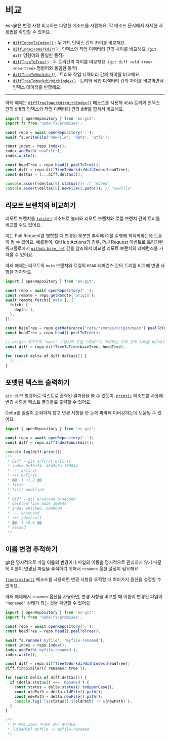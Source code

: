 # 비교

es-git은 변경 사항 비교하는 다양한 메소드를 지원해요. 각 메소드 문서에서 자세한 사용법을 확인할 수 있어요.

- [`diffIndexToIndex()`](../reference/Repository/Methods/diffIndexToIndex.md) : 두 개의 인덱스 간의 차이를 비교해요.
- [`diffIndexToWorkdir()`](../reference/Repository/Methods/diffIndexToWorkdir.md) : 인덱스와 작업 디렉터리 간의 차이를 비교해요. (`git diff` 명령어와 동일한 동작)
- [`diffTreeToTree()`](../reference/Repository/Methods/diffTreeToTree.md) : 두 트리간의 차이를 비교해요. (`git diff <old-tree> <new-tree>` 명령어와 동일한 동작)
- [`diffTreeToWorkdir()`](../reference/Repository/Methods/diffTreeToWorkdir.md) : 트리와 작업 디렉터리 간의 차이를 비교해요.
- [`diffTreeToWorkdirWithIndex()`](../reference/Repository/Methods/diffTreeToWorkdirWithIndex.md) : 트리와 작업 디렉터리 간의 차이를 비교하면서 인덱스 데이터를 반영해요.

---

아래 예제는 [`diffTreeToWorkdirWithIndex()`](../reference/Repository/Methods/diffTreeToWorkdirWithIndex.md) 메소드를 사용해 `HEAD` 트리와 인덱스 간의 diff와 인덱스와 작업 디렉터리 간의 diff를 합쳐서 비교해요.

```ts
import { openRepository } from 'es-git';
import fs from 'node:fs/promises';

const repo = await openRepository('.');
await fs.writeFile('newFile', 'data', 'utf8');

const index = repo.index();
index.addPath('newFile');
index.write();

const headTree = repo.head().peelToTree();
const diff = repo.diffTreeToWorkdirWithIndex(headTree);
const deltas = [...diff.deltas()];

console.assert(deltas[0].status()); // "Added"
console.assert(deltas[0].newFile().path()); // "newfile"
```

## 리모트 브랜치와 비교하기

리모트 브랜치를 [`fetch()`](../reference/Remote/Methods/fetch.md) 메소드로 불러와 리모트 브랜치와 로컬 브랜치 간의 트리를 비교할 수도 있어요.

이는 Pull Request를 병합할 때 변경된 부분만 추적해 CI를 수행해 최적화하는데 도움이 될 수 있어요. 예를들어, GitHub Actions의 경우, Pull Request 이벤트로 트리거된 워크플로에서 [
`github.base_ref`](https://docs.github.com/ko/actions/writing-workflows/choosing-what-your-workflow-does/accessing-contextual-information-about-workflow-runs#github-context) 값을 참조해서 비교할 리모트 브랜치의 레페런스를
가져올 수 있어요.

아래 예제는 리모트의 `main` 브랜치와 로컬의 `HEAD` 레퍼런스 간의 트리를 비교해 변경 사항을 가져와요.

```ts
import { openRepository } from 'es-git';

const repo = await openRepository('.');
const remote = repo.getRemote('origin');
await remote.fetch(['main'], {
  fetch: {
    depth: 1,
  },
});

const baseTree = repo.getReference('refs/remotes/origin/main').peelToTree();
const headTree = repo.head().peelToTree();

// origin 리모트의 "main" 브랜치와 로컬 "HEAD"가 가리키는 트리 간의 차이를 비교해요.
const diff = repo.diffTreeToTree(baseTree, headTree);

for (const delta of diff.deltas()) {
  // ...
}
```

## 포맷된 텍스트 출력하기

`git diff` 명령어로 텍스트로 출력된 결과물을 볼 수 있듯이, [`print()`](../reference/Diff/Methods/print.md) 메소드를 사용해 변경 사항을 텍스트 결과물로 출력할 수 있어요.

Delta를 일일이 순회하지 않고 변경 사항을 한 눈에 파악해 디버깅하는데 도움될 수 있어요.

```ts
import { openRepository } from 'es-git';

const repo = await openRepository('.');
const diff = repo.diffIndexToWorkdir();

console.log(diff.print());
/**
 * diff --git a/first b/first
 * index 9c59e24..46d3a3e 100644
 * --- a/first
 * +++ b/first
 * @@ -1 +1,2 @@
 * first
 * first modified
 *
 * diff --git a/second b/second
 * deleted file mode 100644
 * index e019be0..0000000
 * --- a/second
 * +++ /dev/null
 * @@ -1 +0,0 @@
 * second
 */
```

## 이름 변경 추적하기

git은 명시적으로 파일 이름의 변경이나 파일의 이동을 명시적으로 관리하지 않기 때문에 이름이 변경된 파일을 추적하기 위해서 `renames` 옵션 설정이 필요해요.

[`findSimilar()`](../reference/Diff/Methods/findSimilar.md) 메소드를 사용하면 변경 사항을 추적할 때 여러가지 옵션을 설정할 수 있어요.

아래 예제에서 `renames` 옵션을 사용하면, 변경 사항을 비교할 때 이름이 변경된 파일이 `"Renamed"` 상태가 되는 것을 확인할 수 있어요.  

```ts
import { openRepository } from 'es-git';
import fs from 'node:fs/promises';

const repo = await openRepository('.');
const headTree = repo.head().peelToTree();

await fs.rename('myfile', 'myfile-renamed');
const index = repo.index();
index.addPath('myfile-renamed');
index.write();

const diff = repo.diffTreeToWorkdirWithIndex(headTree);
diff.findSimilar({ renames: true });

for (const delta of diff.deltas()) {
  if (detla.status() === 'Renamed') {
    const status = delta.status().toUpperCase();
    const oldPath = detla.oldFile().path();
    const newPath = detla.newFile().path();
    console.log(`[${status}] ${oldPath} -> ${newPath}`);
  }
}

/**
 * 위 예제 코드는 아래와 같이 출력해요.
 * [RENAMED] myfile -> myfile-renamed
 */
```
